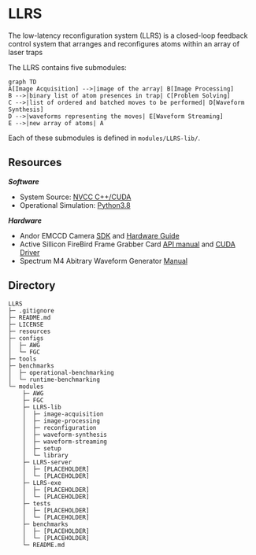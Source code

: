 # LLRS
The low-latency reconfiguration system (LLRS) is a closed-loop feedback control system that arranges and reconfigures atoms within an array of laser traps

The LLRS contains five submodules:
```mermaid 
graph TD
A[Image Acquisition] -->|image of the array| B[Image Processing]  
B -->|binary list of atom presences in trap| C[Problem Solving] 
C -->|list of ordered and batched moves to be performed| D[Waveform Synthesis] 
D -->|waveforms representing the moves| E[Waveform Streaming] 
E -->|new array of atoms| A 
```
Each of these submodules is defined in `modules/LLRS-lib/`.

## Resources ##
***Software***
- System Source:  [NVCC C++/CUDA](https://docs.nvidia.com/cuda/cuda-compiler-driver-nvcc/)
- Operational Simulation: [Python3.8](https://www.python.org/downloads/release/python-380/)  

***Hardware***
- Andor EMCCD Camera [SDK](https://uofwaterloo-my.sharepoint.com/:b:/r/personal/acooperr_uwaterloo_ca/Documents/TQT-RAAQS/Instruments/Cameras/Andor%20iXon%20Ultra%20888/Software%20Development%20Kit.pdf?csf=1&web=1&e=PwVsGD) and [Hardware Guide](https://uofwaterloo-my.sharepoint.com/:b:/r/personal/acooperr_uwaterloo_ca/Documents/TQT-RAAQS/Instruments/Cameras/Andor%20iXon%20Ultra%20888/iXon%20Ultra%20888%20Hardware%20Guide%201.0.pdf?csf=1&web=1&e=1YGfOq)
- Active Sillicon FireBird Frame Grabber Card [API manual](https://uofwaterloo-my.sharepoint.com/:b:/r/personal/acooperr_uwaterloo_ca/Documents/TQT-RAAQS/Instruments/Frame%20Grabber%20Card/PCIe%20ActiveSilicon%20Firebird%20CameraLinkCard/documentation/PHX_API_Manual.pdf?csf=1&web=1&e=8Pmdny) and [CUDA Driver](https://uofwaterloo-my.sharepoint.com/:b:/r/personal/acooperr_uwaterloo_ca/Documents/TQT-RAAQS/Instruments/Frame%20Grabber%20Card/PCIe%20ActiveSilicon%20Firebird%20CameraLinkCard/documentation/CUDA_Driver_API.pdf?csf=1&web=1&e=Q3j8rk)
- Spectrum M4 Abitrary Waveform Generator [Manual](https://uofwaterloo-my.sharepoint.com/:b:/r/personal/acooperr_uwaterloo_ca/Documents/TQT-RAAQS/Instruments/AWG/Spectrum%20M4i6622-x8/docs/m4i_m4x_66xx_manual_english.pdf?csf=1&web=1&e=vYy5b9)

## Directory ##
```
LLRS
├─ .gitignore
├─ README.md
├─ LICENSE 
├─ resources
├─ configs
│  ├─ AWG
│  └─ FGC
├─ tools
├─ benchmarks
│  ├─ operational-benchmarking
│  └─ runtime-benchmarking
└─ modules
    ├─ AWG
    ├─ FGC
    ├─ LLRS-lib
    │  ├─ image-acquisition
    │  ├─ image-processing
    │  ├─ reconfiguration
    │  ├─ waveform-synthesis
    │  ├─ waveform-streaming
    │  ├─ setup 
    │  └─ library
    ├─ LLRS-server
    │  ├─ [PLACEHOLDER]
    │  └─ [PLACEHOLDER]
    ├─ LLRS-exe
    │  ├─ [PLACEHOLDER]
    │  └─ [PLACEHOLDER]
    ├─ tests
    │  ├─ [PLACEHOLDER]
    │  └─ [PLACEHOLDER]
    ├─ benchmarks
    │  ├─ [PLACEHOLDER]
    │  └─ [PLACEHOLDER]
    └─ README.md
```
